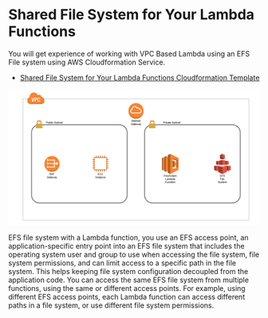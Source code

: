 # Shared File System for Your Lambda Functions

You will get experience of working with VPC Based Lambda using an EFS File system using AWS Cloudformation Service.
- [Shared File System for Your Lambda Functions Cloudformation Template](https://github.com/mehmetafsar510/aws_devops/blob/master/aws/projects/008-serverless/serveslessyaml.yml)

![Architecture](pic409.png)
  
EFS file system with a Lambda function, you use an EFS access point, an application-specific entry point into an EFS file system that includes the operating system user and group to use when accessing the file system, file system permissions, and can limit access to a specific path in the file system. This helps keeping file system configuration decoupled from the application code.
You can access the same EFS file system from multiple functions, using the same or different access points. For example, using different EFS access points, each Lambda function can access different paths in a file system, or use different file system permissions.





